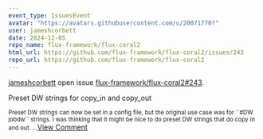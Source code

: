 ```yaml
---
event_type: IssuesEvent
avatar: "https://avatars.githubusercontent.com/u/20071770?"
user: jameshcorbett
date: 2024-12-05
repo_name: flux-framework/flux-coral2
html_url: https://github.com/flux-framework/flux-coral2/issues/243
repo_url: https://github.com/flux-framework/flux-coral2
---
```


<a href='https://github.com/jameshcorbett' target='_blank'>jameshcorbett</a> open issue <a href='https://github.com/flux-framework/flux-coral2/issues/243' target='_blank'>flux-framework/flux-coral2#243</a>.

<p>Preset DW strings for copy_in and copy_out</p><small>Preset DW strings can now be set in a config file, but the original use case was for ``#DW jobdw`` strings. I was thinking that it might be nice to do preset DW strings that do copy in and out....</small><a href='https://github.com/flux-framework/flux-coral2/issues/243' target='_blank'>View Comment</a>